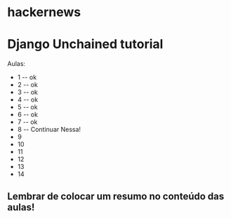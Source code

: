 hackernews
==========

# Django Unchained tutorial

Aulas:
* 1 -- ok
* 2 -- ok
* 3 -- ok
* 4 -- ok
* 5 -- ok
* 6 -- ok
* 7 -- ok
* 8 -- Continuar Nessa!
* 9
* 10
* 11
* 12
* 13
* 14

## Lembrar de colocar um resumo no conteúdo das aulas!
